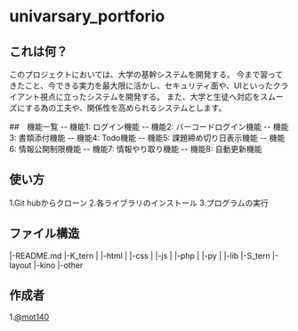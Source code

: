 # univarsary_portforio

## これは何？
このプロジェクトにおいては、大学の基幹システムを開発する。
今まで習ってきたこと、今できる実力を最大限に活かし、セキュリティ面や、UIといったクライアント視点に立ったシステムを開発する。
また、大学と生徒へ対応をスムーズにする為の工夫や、関係性を高められるシステムとします。

##　機能一覧
-- 機能1: ログイン機能
-- 機能2: バーコードログイン機能
-- 機能3: 書類添付機能
-- 機能4: Todo機能
-- 機能5: 課題締め切り日表示機能
-- 機能6: 情報公開制限機能
-- 機能7: 情報やり取り機能
-- 機能8: 自動更新機能

## 使い方
1.Git hubからクローン
2.各ライブラリのインストール
3.プログラムの実行

## ファイル構造
|-README.md
|-K_tern
|    |-html
|    |-css
|    |-js
|    |-php
|    |-py
|    |-lib
|-S_tern
     |-layout
     |-kino
     |-other
## 作成者
1.[@mot140](https://github.com/mot140)
